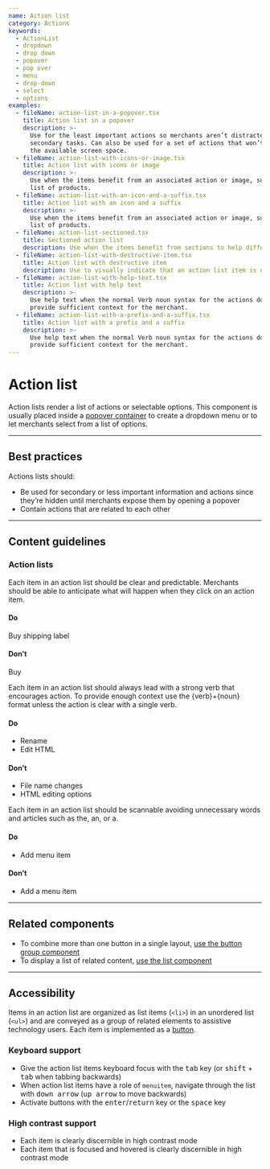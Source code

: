 ```yaml
---
name: Action list
category: Actions
keywords:
  - ActionList
  - dropdown
  - drop down
  - popover
  - pop over
  - menu
  - drop-down
  - select
  - options
examples:
  - fileName: action-list-in-a-popover.tsx
    title: Action list in a popover
    description: >-
      Use for the least important actions so merchants aren’t distracted by
      secondary tasks. Can also be used for a set of actions that won’t fit in
      the available screen space.
  - fileName: action-list-with-icons-or-image.tsx
    title: Action list with icons or image
    description: >-
      Use when the items benefit from an associated action or image, such as a
      list of products.
  - fileName: action-list-with-an-icon-and-a-suffix.tsx
    title: Action list with an icon and a suffix
    description: >-
      Use when the items benefit from an associated action or image, such as a
      list of products.
  - fileName: action-list-sectioned.tsx
    title: Sectioned action list
    description: Use when the items benefit from sections to help differentiate actions.
  - fileName: action-list-with-destructive-item.tsx
    title: Action list with destructive item
    description: Use to visually indicate that an action list item is destructive.
  - fileName: action-list-with-help-text.tsx
    title: Action list with help text
    description: >-
      Use help text when the normal Verb noun syntax for the actions does not
      provide sufficient context for the merchant.
  - fileName: action-list-with-a-prefix-and-a-suffix.tsx
    title: Action list with a prefix and a suffix
    description: >-
      Use help text when the normal Verb noun syntax for the actions does not
      provide sufficient context for the merchant.
---
```


# Action list

Action lists render a list of actions or selectable options. This component is usually placed inside a [popover container](https://polaris.shopify.com/components/popover) to create a dropdown menu or to let merchants select from a list of options.

---

## Best practices

Actions lists should:

- Be used for secondary or less important information and actions since they’re hidden until merchants expose them by opening a popover
- Contain actions that are related to each other

---

## Content guidelines

### Action lists

Each item in an action list should be clear and predictable. Merchants should be able to anticipate what will happen when they click on an action item.

<!-- usagelist -->

#### Do

Buy shipping label

#### Don’t

Buy

<!-- end -->

Each item in an action list should always lead with a strong verb that encourages action. To provide enough context use the {verb}+{noun} format unless the action is clear with a single verb.

<!-- usagelist -->

#### Do

- Rename
- Edit HTML

#### Don’t

- File name changes
- HTML editing options

<!-- end -->

Each item in an action list should be scannable avoiding unnecessary words and articles such as the, an, or a.

<!-- usagelist -->

#### Do

- Add menu item

#### Don’t

- Add a menu item

<!-- end -->

---

## Related components

- To combine more than one button in a single layout, [use the button group component](https://polaris.shopify.com/components/button-group)
- To display a list of related content, [use the list component](https://polaris.shopify.com/components/list)

---

## Accessibility

Items in an action list are organized as list items (`<li>`) in an unordered list (`<ul>`) and are conveyed as a group of related elements to assistive technology users. Each item is implemented as a [button](https://polaris.shopify.com/components/button).

### Keyboard support

- Give the action list items keyboard focus with the <kbd>tab</kbd> key (or <kbd>shift</kbd> + <kbd>tab</kbd> when tabbing backwards)
- When action list items have a role of `menuitem`, navigate through the list with <kbd>down arrow</kbd> (<kbd>up arrow</kbd> to move backwards)
- Activate buttons with the <kbd>enter</kbd>/<kbd>return</kbd> key or the <kbd>space</kbd> key

### High contrast support

- Each item is clearly discernible in high contrast mode
- Each item that is focused and hovered is clearly discernible in high contrast mode

